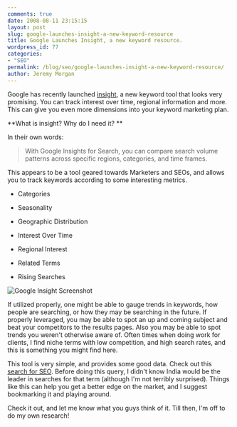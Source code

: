 ```yaml
---
comments: true
date: 2008-08-11 23:15:15
layout: post
slug: google-launches-insight-a-new-keyword-resource
title: Google Launches Insight, a new keyword resource.
wordpress_id: 77
categories:
- "SEO"
permalink: /blog/seo/google-launches-insight-a-new-keyword-resource/
author: Jeremy Morgan
---
```


Google has recently launched [insight](http://google.com/insights/search/), a new keyword tool that looks very promising. You can track interest over time, regional information and more. This can give you even more dimensions into your keyword marketing plan. 


**What is insight? Why do I need it? **

In their own words: 

> With Google Insights for Search, you can compare search volume patterns across specific regions, categories, and time frames.

This appears to be a tool geared towards Marketers and SEOs, and allows you to track keywords according to some interesting metrics. 
	
  * Categories

	
  * Seasonality

	
  * Geographic Distribution

	
  * Interest Over Time


	
  * Regional Interest

	
  * Related Terms
	

  * Rising Searches



![Google Insight Screenshot](http://jeremymorgan.s3.amazonaws.com/wp-content/uploads/2008/08/google-insight.jpg)

If utilized properly, one might be able to gauge trends in keywords, how people are searching, or how they may be searching in the future. If properly leveraged, you may be able to spot an up and coming subject and beat your competitors to the results pages. Also you may be able to spot trends you weren't otherwise aware of. Often times when doing work for clients, I find niche terms with low competition, and high search rates, and this is something you might find here. 

This tool is very simple, and provides some good data. Check out this [search for SEO](http://google.com/insights/search/#cat=&q=seo&geo=&date=&clp=&cmpt=q). Before doing this query, I didn't know India would be the leader in searches for that term (although I'm not terribly surprised). Things like this can help you get a better edge on the market, and I suggest bookmarking it and playing around. 

Check it out, and let me know what you guys think of it. Till then, I'm off to do my own research! 






